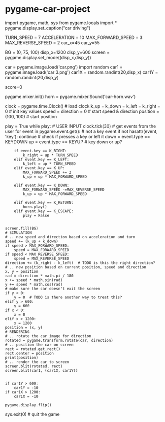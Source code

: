 # pygame-car-project

import pygame, math, sys
from pygame.locals import *
pygame.display.set_caption("car driving")

TURN_SPEED = 7
ACCELERATION = 10
MAX_FORWARD_SPEED = 3
MAX_REVERSE_SPEED = 2
car_x=45
car_y=55

BG = (0, 75, 100)
disp_x=1200
disp_y=600
screen = pygame.display.set_mode((disp_x,disp_y))



car = pygame.image.load('car.png')
import random
car1 = pygame.image.load('car 3.png')
car1X = random.randint(20,disp_x)
car1Y = random.randint(20,disp_y)

score=0






pygame.mixer.init()
horn = pygame.mixer.Sound('car-horn.wav')


clock = pygame.time.Clock()  # load clock
k_up = k_down = k_left = k_right = 0  # init key values
speed = direction = 0  # start speed & direction
position = (100, 100)  # start position






play = True
while play:
    # USER INPUT
    clock.tick(30)
    # get events from the user
    for event in pygame.event.get():
        # not a key event
        if not hasattr(event, 'key'):
            continue
        # check if presses a key or left it
        down = event.type == KEYDOWN
        up = event.type == KEYUP # key down or up?

        if event.key == K_RIGHT:
            k_right = up * TURN_SPEED
        elif event.key == K_LEFT:
            k_left = up * TURN_SPEED
        elif event.key == K_UP:
            MAX_FORWARD_SPEED += 2
            k_up = up * MAX_FORWARD_SPEED

        elif event.key == K_DOWN:
            MAX_FORWARD_SPEED -=MAX_REVERSE_SPEED
            k_up = up * MAX_FORWARD_SPEED

        elif event.key == K_RETURN:
            horn.play()
        elif event.key == K_ESCAPE:
            play = False
    

    screen.fill(BG)
    # SIMULATION
    # .. new speed and direction based on acceleration and turn
    speed += (k_up + k_down)
    if speed > MAX_FORWARD_SPEED:
        speed = MAX_FORWARD_SPEED
    if speed < MAX_REVERSE_SPEED:
        speed = MAX_REVERSE_SPEED
    direction += (k_right - k_left)  # TODO is this the right direction?
    # .. new position based on current position, speed and direction
    x, y = position
    rad = direction * math.pi / 180
    x += speed * math.sin(rad)
    y += speed * math.cos(rad)
    # make sure the car doesn't exit the screen
    if y < 0:
        y = 0  # TODO is there another way to treat this?
    elif y > 600:
        y = 600
    if x < 0:
        x = 0
    elif x > 1200:
        x = 1200
    position = (x, y)
    # RENDERING
    # .. rotate the car image for direction
    rotated = pygame.transform.rotate(car, direction)
    # .. position the car on screen
    rect = rotated.get_rect()
    rect.center = position
    print(position)
    # .. render the car to screen
    screen.blit(rotated, rect)
    screen.blit(car1, (car1X, car1Y))


    if car1Y > 600:
        car1Y = -10
    if car1X > 1200:
        car1X = -10

    pygame.display.flip()

sys.exit(0)  # quit the game

